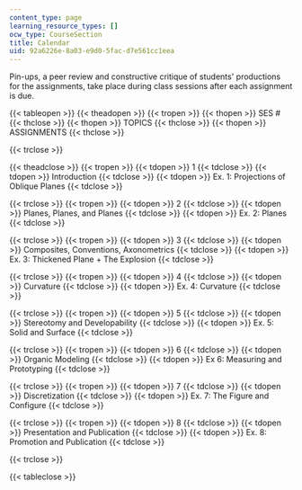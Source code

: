 ```yaml
---
content_type: page
learning_resource_types: []
ocw_type: CourseSection
title: Calendar
uid: 92a6226e-8a03-e9d0-5fac-d7e561cc1eea
---
```


Pin-ups, a peer review and constructive critique of students' productions for the assignments, take place during class sessions after each assignment is due.

{{< tableopen >}}
{{< theadopen >}}
{{< tropen >}}
{{< thopen >}}
SES #
{{< thclose >}}
{{< thopen >}}
TOPICS
{{< thclose >}}
{{< thopen >}}
ASSIGNMENTS
{{< thclose >}}

{{< trclose >}}

{{< theadclose >}}
{{< tropen >}}
{{< tdopen >}}
1
{{< tdclose >}}
{{< tdopen >}}
Introduction
{{< tdclose >}}
{{< tdopen >}}
Ex. 1: Projections of Oblique Planes
{{< tdclose >}}

{{< trclose >}}
{{< tropen >}}
{{< tdopen >}}
2
{{< tdclose >}}
{{< tdopen >}}
Planes, Planes, and Planes
{{< tdclose >}}
{{< tdopen >}}
Ex. 2: Planes
{{< tdclose >}}

{{< trclose >}}
{{< tropen >}}
{{< tdopen >}}
3
{{< tdclose >}}
{{< tdopen >}}
Composites, Conventions, Axonometrics
{{< tdclose >}}
{{< tdopen >}}
Ex. 3: Thickened Plane + The Explosion
{{< tdclose >}}

{{< trclose >}}
{{< tropen >}}
{{< tdopen >}}
4
{{< tdclose >}}
{{< tdopen >}}
Curvature
{{< tdclose >}}
{{< tdopen >}}
Ex. 4: Curvature
{{< tdclose >}}

{{< trclose >}}
{{< tropen >}}
{{< tdopen >}}
5
{{< tdclose >}}
{{< tdopen >}}
Stereotomy and Developability
{{< tdclose >}}
{{< tdopen >}}
Ex. 5: Solid and Surface
{{< tdclose >}}

{{< trclose >}}
{{< tropen >}}
{{< tdopen >}}
6
{{< tdclose >}}
{{< tdopen >}}
Organic Modeling
{{< tdclose >}}
{{< tdopen >}}
Ex 6: Measuring and Prototyping
{{< tdclose >}}

{{< trclose >}}
{{< tropen >}}
{{< tdopen >}}
7
{{< tdclose >}}
{{< tdopen >}}
Discretization
{{< tdclose >}}
{{< tdopen >}}
Ex. 7: The Figure and Configure
{{< tdclose >}}

{{< trclose >}}
{{< tropen >}}
{{< tdopen >}}
8
{{< tdclose >}}
{{< tdopen >}}
Presentation and Publication
{{< tdclose >}}
{{< tdopen >}}
Ex. 8: Promotion and Publication
{{< tdclose >}}

{{< trclose >}}

{{< tableclose >}}